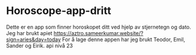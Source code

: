 # Horoscope-app-dritt
Dette er en app som finner horoskopet ditt ved hjelp av stjernetegn og dato.
Jeg har brukt apiet https://aztro.sameerkumar.website/?sign=aries&day=today
For å lage denne appen har jeg brukt Teodor, Emil, Sander og Eirik.
api nivå 23
